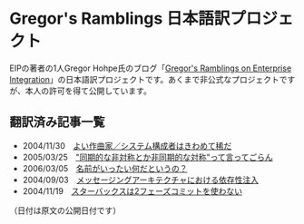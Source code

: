 # Gregor's Ramblings 日本語訳プロジェクト #

EIPの著者の1人Gregor Hohpe氏のブログ「[Gregor's Ramblings on Enterprise Integration](http://www.eaipatterns.com/ramblings.html)」の日本語訳プロジェクトです。あくまで非公式なプロジェクトですが、本人の許可を得て公開しています。

## 翻訳済み記事一覧 ##

  * 2004/11/30　[よい作曲家／システム構成者はきわめて稀だ](19_composing.md)
  * 2005/03/25　["同期的な非対称とか非同期的な対称"って言ってごらん](26_symmetry.md)
  * 2006/03/05　[名前がいったい何だというの？](39_namingchannels.md)
  * 2004/09/03　[メッセージングアーキテクチャにおける依存性注入](13_ioc.md)
  * 2004/11/19　[スターバックスは2フェーズコミットを使わない](18_starbucks.md)

（日付は原文の公開日付です）